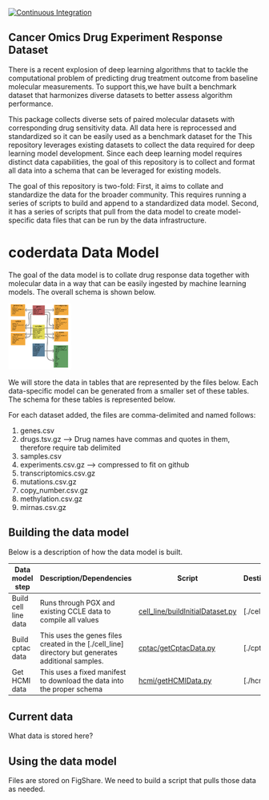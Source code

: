 [![Continuous Integration](https://github.com/PNNL-CompBio/coderdata/actions/workflows/main.yml/badge.svg?branch=builder_branch_JJ&event=push)](https://github.com/PNNL-CompBio/coderdata/actions/workflows/main.yml)

## Cancer Omics Drug Experiment Response Dataset

There is a recent explosion of deep learning algorithms that to tackle the computational problem of predicting drug treatment outcome from baseline molecular measurements. To support this,we have built a benchmark dataset that harmonizes diverse datasets to better assess algorithm performance.

This package collects diverse sets of paired molecular datasets with corresponding drug sensitivity data. All data here is reprocessed and standardized so it can be easily used as a benchmark dataset for the 
This repository leverages existing datasets to collect the data
required for deep learning model development. Since each deep learning model
requires distinct data capabilities, the goal of this repository is to
collect and format all data into a schema that can be leveraged for
existing models.

The goal of this repository is two-fold: First, it aims to collate and
standardize the data for the broader community. This requires
running a series of scripts to build and append to a standardized data
model. Second, it has a series of scripts that pull from the data
model to create model-specific data files that can be run by the data
infrastructure. 

# coderdata Data Model

The goal of the data model is to collate drug response data together with molecular data in a way that can be easily ingested by machine learning models. The overall schema is shown below.

<img src="origDataSchema.jpg" width=25% height=25%>

We will store the data in tables that are represented by the files below. Each data-specific model can be generated from a smaller set of these tables. The schema for these tables is represented below. 

For each dataset added, the files are comma-delimited and named follows:
1. genes.csv
2. drugs.tsv.gz --> Drug names have commas and quotes in them, therefore require tab delimited
3. samples.csv
4. experiments.csv.gz --> compressed to fit on github
5. transcriptomics.csv.gz
6. mutations.csv.gz 
7. copy_number.csv.gz
8. methylation.csv.gz
9. mirnas.csv.gz

## Building the data model

Below is a description of how the data model is built.

| Data model step | Description/Dependencies | Script | Destination | 
| --- | --- | --- | --- |
| Build cell line data | Runs through PGX and existing CCLE data to compile all values | [cell_line/buildInitialDataset.py](cell_line/buildInitialDataset.py) | [./cell_line] |
| Build cptac data | This uses the genes files created in the [./cell_line] directory but generates additional samples. | [cptac/getCptacData.py](cptac/getCptacData.py) | [./cptac] |
| Get HCMI data | This uses a fixed manifest to download the data into the proper schema | [hcmi/getHCMIData.py](hcmi/getHCMIData.py) | [./hcmi] |


## Current data 
What data is stored here? 

## Using the data model

Files are stored on FigShare. We need to build a script that pulls those data as needed.
